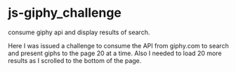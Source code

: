 # js-giphy_challenge
consume giphy api and display results of search.

Here I was issued a challenge to consume the API from giphy.com to search
and present giphs to the page 20 at a time. Also I needed to load 20 more 
results as I scrolled to the bottom of the page.
